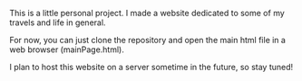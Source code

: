 This is a little personal project. I made a website dedicated to some of my travels and life in general.

For now, you can just clone the repository and open the main html file in a web browser (mainPage.html).

I plan to host this website on a server sometime in the future, so stay tuned!
